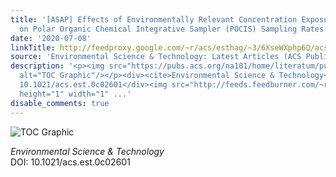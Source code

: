 ```yaml
---
title: '[ASAP] Effects of Environmentally Relevant Concentration Exposure Profiles
  on Polar Organic Chemical Integrative Sampler (POCIS) Sampling Rates'
date: '2020-07-08'
linkTitle: http://feedproxy.google.com/~r/acs/esthag/~3/6XseWXphp6Q/acs.est.0c02601
source: 'Environmental Science & Technology: Latest Articles (ACS Publications)'
description: '<p><img src="https://pubs.acs.org/na101/home/literatum/publisher/achs/journals/content/esthag/0/esthag.ahead-of-print/acs.est.0c02601/20200708/images/medium/es0c02601_0005.gif"
  alt="TOC Graphic"/></p><div><cite>Environmental Science & Technology</cite></div><div>DOI:
  10.1021/acs.est.0c02601</div><img src="http://feeds.feedburner.com/~r/acs/esthag/~4/6XseWXphp6Q"
  height="1" width="1" ...'
disable_comments: true
---
```

<p><img src="https://pubs.acs.org/na101/home/literatum/publisher/achs/journals/content/esthag/0/esthag.ahead-of-print/acs.est.0c02601/20200708/images/medium/es0c02601_0005.gif" alt="TOC Graphic"/></p><div><cite>Environmental Science & Technology</cite></div><div>DOI: 10.1021/acs.est.0c02601</div><img src="http://feeds.feedburner.com/~r/acs/esthag/~4/6XseWXphp6Q" height="1" width="1" ...